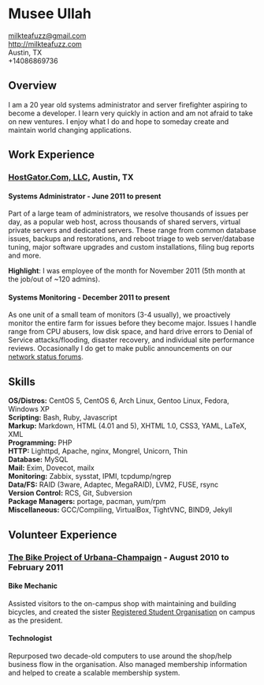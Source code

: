 # Musee Ullah

<milkteafuzz@gmail.com>  
<http://milkteafuzz.com>  
Austin, TX  
+14086869736  

## Overview

I am a 20 year old systems administrator and server firefighter aspiring to 
become a developer. I learn very quickly in action and am not afraid to take on 
new ventures. I enjoy what I do and hope to someday create and maintain world 
changing applications.

## Work Experience

### [HostGator.Com, LLC][], Austin, TX

#### Systems Administrator - June 2011 to present

Part of a large team of administrators, we resolve thousands of issues per day, 
as a popular web host, across thousands of shared servers, virtual private 
servers and dedicated servers. These range from common database issues, backups 
and restorations, and reboot triage to web server/database tuning, major 
software upgrades and custom installations, filing bug reports and more.

**Highlight**: I was employee of the month for November 2011 (5th month at the 
job/out of ~120 admins).

#### Systems Monitoring - December 2011 to present

As one unit of a small team of monitors (3-4 usually), we proactively monitor 
the entire farm for issues before they become major. Issues I handle range from 
CPU abusers, low disk space, and hard drive errors to Denial of Service 
attacks/flooding, disaster recovery, and individual site performance reviews. 
Occasionally I do get to make public announcements on our [network status 
forums][].

## Skills

**OS/Distros:** CentOS 5, CentOS 6, Arch Linux, Gentoo Linux, Fedora, Windows XP  
**Scripting:** Bash, Ruby, Javascript  
**Markup:** Markdown, HTML (4.01 and 5), XHTML 1.0, CSS3, YAML, LaTeX, XML  
**Programming:** PHP  
**HTTP:** Lighttpd, Apache, nginx, Mongrel, Unicorn, Thin  
**Database:** MySQL  
**Mail:** Exim, Dovecot, mailx  
**Monitoring:** Zabbix, sysstat, IPMI, tcpdump/ngrep  
**Data/FS:** RAID (3ware, Adaptec, MegaRAID), LVM2, FUSE, rsync  
**Version Control:** RCS, Git, Subversion  
**Package Managers:** portage, pacman, yum/rpm  
**Miscellaneous:** GCC/Compiling, VirtualBox, TightVNC, BIND9, Jekyll  

## Volunteer Experience

### [The Bike Project of Urbana-Champaign][] - August 2010 to February 2011

#### Bike Mechanic

Assisted visitors to the on-campus shop with maintaining and building bicycles, 
and created the sister [Registered Student Organisation][] on campus as the 
president.

#### Technologist

Repurposed two decade-old computers to use around the shop/help business flow in 
the organisation. Also managed membership information and helped to create a 
scalable membership system.

[HostGator.Com, LLC]: http://www.hostgator.com
[network status forums]: http://forums.hostgator.com/network-status-f14.html
[The Bike Project of Urbana-Champaign]: http://thebikeproject.org
[Registered Student Organisation]: http://www.union.uiuc.edu/involvement/rso
